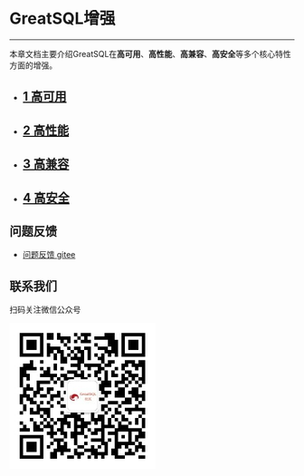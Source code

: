 # GreatSQL增强
---

本章文档主要介绍GreatSQL在**高可用**、**高性能**、**高兼容**、**高安全**等多个核心特性方面的增强。

- ## [1 高可用](./5-2-ha.md)
- ## [2 高性能](./5-1-highperf.md)
- ## [3 高兼容](./5-3-easyuse.md)
- ## [4 高安全](./5-4-security.md)

**问题反馈**
---
- [问题反馈 gitee](https://gitee.com/GreatSQL/GreatSQL-Manual/issues)


**联系我们**
---

扫码关注微信公众号

![greatsql-wx](../greatsql-wx.jpg)
